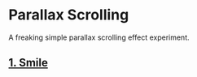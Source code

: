 # Parallax Scrolling

A freaking simple parallax scrolling effect experiment.

## [1. Smile](linxea.github.io/parallax-scrolling/smile)
